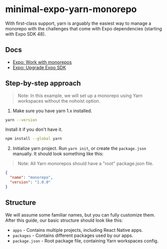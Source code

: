# minimal-expo-yarn-monorepo

With first-class support, yarn is arguably the easiest way to manage a monorepo with the challenges that come with Expo dependencies (starting with Expo SDK 48).

## Docs

- [Expo: Work with monorepos](https://docs.expo.dev/guides/monorepos)
- [Expo: Upgrade Expo SDK](https://docs.expo.dev/workflow/upgrading-expo-sdk-walkthrough)

## Step-by-step approach

> Note: In this example, we will set up a monorepo using Yarn workspaces without the nohoist option.

1. Make sure you have yarn 1.x installed.

```bash
yarn --version
```

Install it if you don't have it.

```bash
npm install --global yarn
```

2. Initialize yarn project. Run `yarn init`, or create the `package.json` manually. It should look something like this:

> Note: All Yarn monorepos should have a "root" package.json file.

```json
{
  "name": "monorepo",
  "version": "1.0.0"
}
```

## Structure

We will assume some familiar names, but you can fully customize them. After this guide, our basic structure should look like this:

- `apps` - Contains multiple projects, including React Native apps.
- `packages` - Contains different packages used by our apps.
- `package.json` - Root package file, containing Yarn workspaces config.
